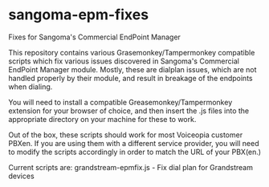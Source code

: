 # sangoma-epm-fixes
Fixes for Sangoma's Commercial EndPoint Manager

This repository contains various Grasemonkey/Tampermonkey compatible
scripts which fix various issues discovered in Sangoma's Commercial
EndPoint Manager module. Mostly, these are dialplan issues, which are
not handled properly by their module, and result in breakage of the
endpoints when dialing.

You will need to install a compatible Greasemonkey/Tampermonkey
extension for your browser of choice, and then insert the .js files
into the appropriate directory on your machine for these to work.

Out of the box, these scripts should work for most Voiceopia customer
PBXen. If you are using them with a different service provider, you
will need to modify the scripts accordingly in order to match the URL
of your PBX(en.)

Current scripts are:
 grandstream-epmfix.js - Fix dial plan for Grandstream devices

